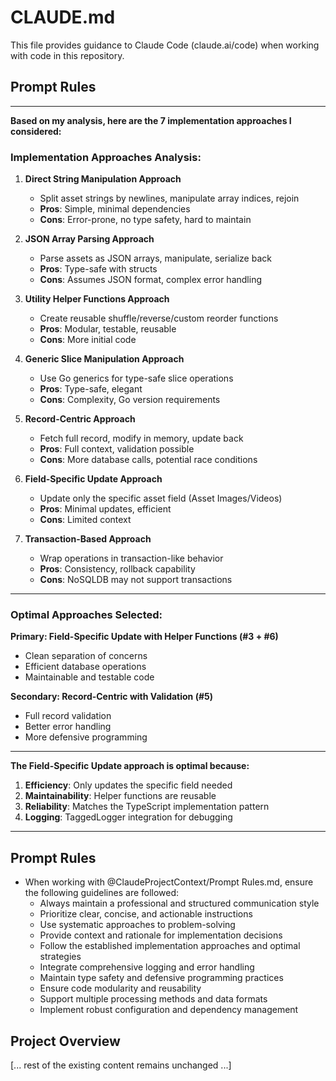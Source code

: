 # CLAUDE.md

This file provides guidance to Claude Code (claude.ai/code) when working with code in this repository.

## Prompt Rules

---

**Based on my analysis, here are the 7 implementation approaches I considered:**

### Implementation Approaches Analysis:

1. **Direct String Manipulation Approach**

   - Split asset strings by newlines, manipulate array indices, rejoin
   - **Pros**: Simple, minimal dependencies
   - **Cons**: Error-prone, no type safety, hard to maintain

2. **JSON Array Parsing Approach**

   - Parse assets as JSON arrays, manipulate, serialize back
   - **Pros**: Type-safe with structs
   - **Cons**: Assumes JSON format, complex error handling

3. **Utility Helper Functions Approach**

   - Create reusable shuffle/reverse/custom reorder functions
   - **Pros**: Modular, testable, reusable
   - **Cons**: More initial code

4. **Generic Slice Manipulation Approach**

   - Use Go generics for type-safe slice operations
   - **Pros**: Type-safe, elegant
   - **Cons**: Complexity, Go version requirements

5. **Record-Centric Approach**

   - Fetch full record, modify in memory, update back
   - **Pros**: Full context, validation possible
   - **Cons**: More database calls, potential race conditions

6. **Field-Specific Update Approach**

   - Update only the specific asset field (Asset Images/Videos)
   - **Pros**: Minimal updates, efficient
   - **Cons**: Limited context

7. **Transaction-Based Approach**
   - Wrap operations in transaction-like behavior
   - **Pros**: Consistency, rollback capability
   - **Cons**: NoSQLDB may not support transactions

---

### Optimal Approaches Selected:

**Primary: Field-Specific Update with Helper Functions (#3 + #6)**

- Clean separation of concerns
- Efficient database operations
- Maintainable and testable code

**Secondary: Record-Centric with Validation (#5)**

- Full record validation
- Better error handling
- More defensive programming

---

**The Field-Specific Update approach is optimal because:**

1. **Efficiency**: Only updates the specific field needed
2. **Maintainability**: Helper functions are reusable
3. **Reliability**: Matches the TypeScript implementation pattern
4. **Logging**: TaggedLogger integration for debugging

---

## Prompt Rules

- When working with @ClaudeProjectContext/Prompt Rules.md, ensure the following guidelines are followed:
  - Always maintain a professional and structured communication style
  - Prioritize clear, concise, and actionable instructions
  - Use systematic approaches to problem-solving
  - Provide context and rationale for implementation decisions
  - Follow the established implementation approaches and optimal strategies
  - Integrate comprehensive logging and error handling
  - Maintain type safety and defensive programming practices
  - Ensure code modularity and reusability
  - Support multiple processing methods and data formats
  - Implement robust configuration and dependency management

## Project Overview

[... rest of the existing content remains unchanged ...]